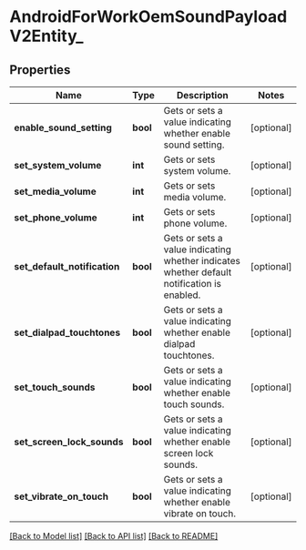 # AndroidForWorkOemSoundPayloadV2Entity_

## Properties
Name | Type | Description | Notes
------------ | ------------- | ------------- | -------------
**enable_sound_setting** | **bool** | Gets or sets a value indicating whether enable sound setting. | [optional] 
**set_system_volume** | **int** | Gets or sets system volume. | [optional] 
**set_media_volume** | **int** | Gets or sets media volume. | [optional] 
**set_phone_volume** | **int** | Gets or sets phone volume. | [optional] 
**set_default_notification** | **bool** | Gets or sets a value indicating whether indicates whether default notification is enabled. | [optional] 
**set_dialpad_touchtones** | **bool** | Gets or sets a value indicating whether enable dialpad touchtones. | [optional] 
**set_touch_sounds** | **bool** | Gets or sets a value indicating whether enable touch sounds. | [optional] 
**set_screen_lock_sounds** | **bool** | Gets or sets a value indicating whether enable screen lock sounds. | [optional] 
**set_vibrate_on_touch** | **bool** | Gets or sets a value indicating whether enable vibrate on touch. | [optional] 

[[Back to Model list]](../README.md#documentation-for-models) [[Back to API list]](../README.md#documentation-for-api-endpoints) [[Back to README]](../README.md)



